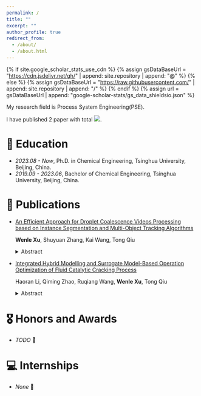 ```yaml
---
permalink: /
title: ""
excerpt: ""
author_profile: true
redirect_from: 
  - /about/
  - /about.html
---
```


{% if site.google_scholar_stats_use_cdn %}
{% assign gsDataBaseUrl = "https://cdn.jsdelivr.net/gh/" | append: site.repository | append: "@" %}
{% else %}
{% assign gsDataBaseUrl = "https://raw.githubusercontent.com/" | append: site.repository | append: "/" %}
{% endif %}
{% assign url = gsDataBaseUrl | append: "google-scholar-stats/gs_data_shieldsio.json" %}

<span class='anchor' id='about-me'></span>

My research field is Process System Engineering(PSE). 

I have published 2 paper with total <a href='https://scholar.google.com/citations?user=2Ruek5kAAAAJ'><img src="https://img.shields.io/endpoint?url={{ url | url_encode }}&logo=Google%20Scholar&labelColor=f6f6f6&color=9cf&style=flat&label=citations"></a>.



<span class='anchor' id='-edu'></span>

# 📖 Education
- *2023.08 - Now*, Ph.D. in Chemical Engineering, Tsinghua University, Beijing, China.
- *2019.09 - 2023.06*, Bachelor of Chemical Engineering, Tsinghua University, Beijing, China.


<span class='anchor' id='-pub'></span>

# 📝 Publications 

- [An Efficient Approach for Droplet Coalescence Videos Processing based on Instance Segmentation and Multi-Object Tracking Algorithms](https://www.sciencedirect.com/science/article/pii/B9780443288241505019)
  
  **Wenle Xu**, Shuyuan Zhang, Kai Wang, Tong Qiu
  <details>
    <summary>Abstract</summary>
    Controlled coalescence of droplets is a crucial method of performing reactions and synthesises within droplets. Among all methods employed for droplet characterization within microchannels, microscopic imaging stands out for its capacity to capture ample information. However, the processing of images and videos still predominantly relied on massive manual works, which falls short of meeting the demands for high-throughput analysis. To address this problem, this paper proposes an efficient approach based on instance segmentation and multi-object tracking algorithms to analyse the droplet coalescence videos in microchannels. This approach initially segments droplets in microscopic images and consequently associate the identical droplets and recognize the coalescence processes across consecutive frames. Finally, further analysis of these data can yield critical statistics of the droplet coalescence process, such as coalescence probability and coalescence time. This approach enables automated and efficient analysis of videos to decipher the droplet coalescence process, thereby accelerating the discovery and exploration of droplet coalescence patterns in microfluidics.
    
    <div style="text-align: center;">
      <img src="./images/coalescence.png" alt="coalescence" style="width: 80%;"/>
    </div>

  </details>

- [Integrated Hybrid Modelling and Surrogate Model-Based Operation Optimization of Fluid Catalytic Cracking Process](https://www.mdpi.com/2227-9717/12/11/2474)
  
  Haoran Li, Qiming Zhao, Ruqiang Wang, **Wenle Xu**, Tong Qiu
  <details>
    <summary>Abstract</summary>
    Fluid Catalytic Cracking (FCC) is one of the most important conversion processes in oil refineries, widely used to convert high-boiling, high-molecular-weight hydrocarbon components from crude oil into more valuable products like gasoline and diesel. Advanced simulation and optimization technologies are critical for improving the operational efficiency and economic performance of the FCC process. First-principles-based simulators rely on parameter estimation and are computationally intensive, making them unsuitable for online optimization. In recent years, with the development of deep learning, data-driven models have made significant progress in FCC modeling. However, due to their black-box nature and difficulty with extrapolation, they are rarely used for optimization. To bridge this gap, we propose an integrated framework that combines hybrid modeling and surrogate model-based optimization. This approach combines plant and simulation data to train a multi-task learning prediction model, which then serves as a surrogate for operational optimization. Validated on a large-scale FCC unit in southern China, the model predicts product yields with an error margin of under 4.84% for all products. Following optimization, yields of LNG, gasoline, and diesel rose by an average of 0.10 wt%, 1.58 wt%, and 1.05 wt%, respectively, resulting in a 3.67% increase in product revenues. This highlights the substantial potential of this framework for industrial applications.

    <div style="text-align: center;">
      <img src="./images/processes-12-02474-g001.png" alt="FCC" style="width: 80%;"/>
    </div>
  </details>

<span class='anchor' id='-award'></span>

# 🎖 Honors and Awards
- *TODO* 🤔


<span class='anchor' id='-intern'></span>

# 💻 Internships
- *None* 🤔